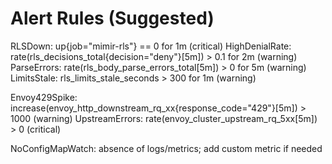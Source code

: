 # Alert Rules (Suggested)

RLSDown: up{job="mimir-rls"} == 0 for 1m (critical)
HighDenialRate: rate(rls_decisions_total{decision="deny"}[5m]) > 0.1 for 2m (warning)
ParseErrors: rate(rls_body_parse_errors_total[5m]) > 0 for 5m (warning)
LimitsStale: rls_limits_stale_seconds > 300 for 1m (warning)

Envoy429Spike: increase(envoy_http_downstream_rq_xx{response_code="429"}[5m]) > 1000 (warning)
UpstreamErrors: rate(envoy_cluster_upstream_rq_5xx[5m]) > 0 (critical)

NoConfigMapWatch: absence of logs/metrics; add custom metric if needed

